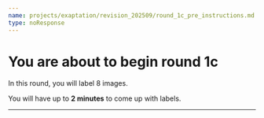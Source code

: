 ```yaml
---
name: projects/exaptation/revision_202509/round_1c_pre_instructions.md
type: noResponse
---
```


# You are about to begin round 1c

In this round, you will label 8 images.

You will have up to **2 minutes** to come up with labels.

---
